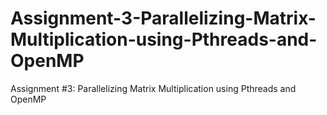 # Assignment-3-Parallelizing-Matrix-Multiplication-using-Pthreads-and-OpenMP
Assignment #3: Parallelizing Matrix Multiplication using Pthreads and OpenMP
